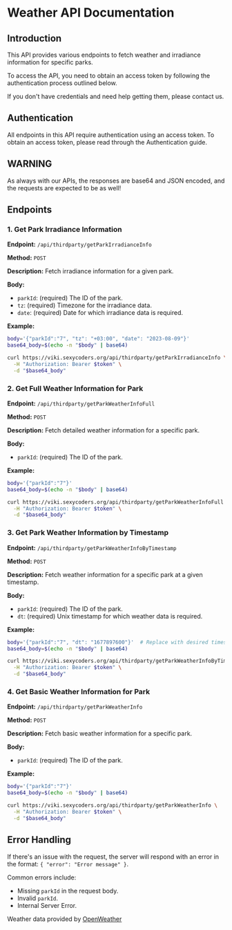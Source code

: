 # Weather API Documentation

## Introduction

This API provides various endpoints to fetch weather and irradiance information for specific parks.

To access the API, you need to obtain an access token by following the authentication process outlined below.

If you don't have credentials and need help getting them, please contact us.

## Authentication

All endpoints in this API require authentication using an access token. To obtain an access token, please read through the Authentication guide.

## WARNING

As always with our APIs, the responses are base64 and JSON encoded, and the requests are expected to be as well!

## Endpoints

### 1. Get Park Irradiance Information

**Endpoint:** `/api/thirdparty/getParkIrradianceInfo`

**Method:** `POST`

**Description:** Fetch irradiance information for a given park.

**Body:**

- `parkId`: (required) The ID of the park.
- `tz`: (required) Timezone for the irradiance data.
- `date`: (required) Date for which irradiance data is required.

**Example:**

```bash
body='{"parkId":"7", "tz": "+03:00", "date": "2023-08-09"}'
base64_body=$(echo -n "$body" | base64)

curl https://viki.sexycoders.org/api/thirdparty/getParkIrradianceInfo \
  -H "Authorization: Bearer $token" \
  -d "$base64_body"
```

### 2. Get Full Weather Information for Park

**Endpoint:** `/api/thirdparty/getParkWeatherInfoFull`

**Method:** `POST`

**Description:** Fetch detailed weather information for a specific park.

**Body:**

- `parkId`: (required) The ID of the park.

**Example:**

```bash
body='{"parkId":"7"}'
base64_body=$(echo -n "$body" | base64)

curl https://viki.sexycoders.org/api/thirdparty/getParkWeatherInfoFull \
  -H "Authorization: Bearer $token" \
  -d "$base64_body"
```

### 3. Get Park Weather Information by Timestamp

**Endpoint:** `/api/thirdparty/getParkWeatherInfoByTimestamp`

**Method:** `POST`

**Description:** Fetch weather information for a specific park at a given timestamp.

**Body:**

- `parkId`: (required) The ID of the park.
- `dt`: (required) Unix timestamp for which weather data is required.

**Example:**

```bash
body='{"parkId":"7", "dt": "1677897600"}'  # Replace with desired timestamp
base64_body=$(echo -n "$body" | base64)

curl https://viki.sexycoders.org/api/thirdparty/getParkWeatherInfoByTimestamp \
  -H "Authorization: Bearer $token" \
  -d "$base64_body"
```

### 4. Get Basic Weather Information for Park

**Endpoint:** `/api/thirdparty/getParkWeatherInfo`

**Method:** `POST`

**Description:** Fetch basic weather information for a specific park.

**Body:**

- `parkId`: (required) The ID of the park.

**Example:**

```bash
body='{"parkId":"7"}'
base64_body=$(echo -n "$body" | base64)

curl https://viki.sexycoders.org/api/thirdparty/getParkWeatherInfo \
  -H "Authorization: Bearer $token" \
  -d "$base64_body"
```

## Error Handling

If there's an issue with the request, the server will respond with an error in the format: `{ "error": "Error message" }`.

Common errors include:

- Missing `parkId` in the request body.
- Invalid `parkId`.
- Internal Server Error.


Weather data provided by [OpenWeather](https://home.openweathermap.org/)
